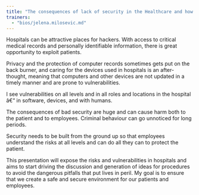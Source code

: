 ```yaml
---
title: "The consequences of lack of security in the Healthcare and how to handle it"
trainers:
  - "bios/jelena.milosevic.md"
---
```

Hospitals can be attractive places for hackers. With access to critical medical records and personally identifiable information, there is great opportunity to exploit patients.
Privacy and the protection of computer records sometimes gets put on the back burner, and caring for the devices used in hospitals is an after-thought, meaning that computers and other devices are not updated in a timely manner and are prone to vulnerabilities. 
I see vulnerabilities on all levels and in all roles and locations in the hospital â&euro;&ldquo; in software, devices, and with humans.
The consequences of bad security are huge and can cause harm both to the patient and to employees. Criminal behaviour can go unnoticed for long periods.
Security needs to be built from the ground up so that employees understand the risks at all levels and can do all they can to protect the patient.

This presentation will expose the risks and vulnerabilities in hospitals and aims to start driving the discussion and generation of ideas for procedures to avoid the dangerous pitfalls that put lives in peril. My goal is to ensure that we create a safe and secure environment for our patients and employees.